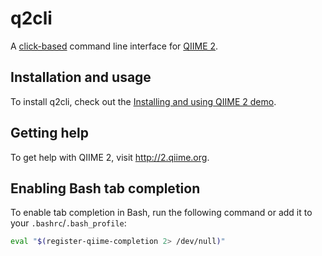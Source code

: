 # q2cli
A [click-based](http://click.pocoo.org/) command line interface for [QIIME 2](https://github.com/qiime2/qiime2).

## Installation and usage

To install q2cli, check out the [Installing and using QIIME 2 demo](https://github.com/qiime2/qiime2/wiki/Installing-and-using-QIIME-2).

## Getting help

To get help with QIIME 2, visit http://2.qiime.org.

## Enabling Bash tab completion

To enable tab completion in Bash, run the following command or add it to your `.bashrc`/`.bash_profile`:

```bash
eval "$(register-qiime-completion 2> /dev/null)"
```
